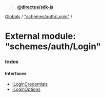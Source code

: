 > **[@directus/sdk-js](../README.md)**

[Globals](../README.md) / ["schemes/auth/Login"](_schemes_auth_login_.md) /

# External module: "schemes/auth/Login"

### Index

#### Interfaces

* [ILoginCredentials](../interfaces/_schemes_auth_login_.ilogincredentials.md)
* [ILoginOptions](../interfaces/_schemes_auth_login_.iloginoptions.md)